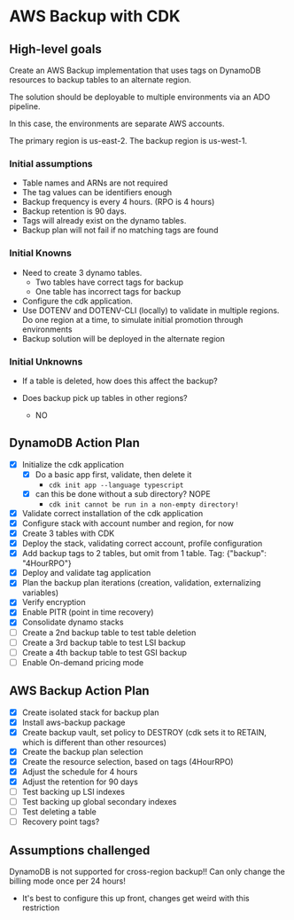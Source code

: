 # AWS Backup with CDK

## High-level goals

Create an AWS Backup implementation that uses tags on DynamoDB resources to backup tables to an alternate region.

The solution should be deployable to multiple environments via an ADO pipeline.

In this case, the environments are separate AWS accounts.

The primary region is us-east-2. The backup region is us-west-1.

### Initial assumptions

- Table names and ARNs are not required
- The tag values can be identifiers enough
- Backup frequency is every 4 hours. (RPO is 4 hours)
- Backup retention is 90 days.
- Tags will already exist on the dynamo tables.
- Backup plan will not fail if no matching tags are found

### Initial Knowns

- Need to create 3 dynamo tables.
  - Two tables have correct tags for backup
  - One table has incorrect tags for backup
- Configure the cdk application.
- Use DOTENV and DOTENV-CLI (locally) to validate in multiple regions. Do one region at a time, to simulate initial promotion through environments
- Backup solution will be deployed in the alternate region

### Initial Unknowns

- If a table is deleted, how does this affect the backup?

- Does backup pick up tables in other regions?
  - NO

## DynamoDB Action Plan

- [x] Initialize the cdk application
  - [x] Do a basic app first, validate, then delete it
    - `cdk init app --language typescript`
  - [x] can this be done without a sub directory? NOPE
    - `cdk init cannot be run in a non-empty directory!`
- [x] Validate correct installation of the cdk application
- [x] Configure stack with account number and region, for now
- [x] Create 3 tables with CDK
- [x] Deploy the stack, validating correct account, profile configuration
- [x] Add backup tags to 2 tables, but omit from 1 table. Tag: {"backup": "4HourRPO"}
- [x] Deploy and validate tag application
- [x] Plan the backup plan iterations (creation, validation, externalizing variables)
- [x] Verify encryption
- [x] Enable PITR (point in time recovery)
- [x] Consolidate dynamo stacks
- [ ] Create a 2nd backup table to test table deletion
- [ ] Create a 3rd backup table to test LSI backup
- [ ] Create a 4th backup table to test GSI backup
- [ ] Enable On-demand pricing mode

## AWS Backup Action Plan

- [x] Create isolated stack for backup plan
- [x] Install aws-backup package
- [x] Create backup vault, set policy to DESTROY (cdk sets it to RETAIN, which is different than other resources)
- [x] Create the backup plan selection
- [x] Create the resource selection, based on tags (4HourRPO)
- [x] Adjust the schedule for 4 hours
- [x] Adjust the retention for 90 days
- [ ] Test backing up LSI indexes
- [ ] Test backing up global secondary indexes
- [ ] Test deleting a table
- [ ] Recovery point tags?

## Assumptions challenged

DynamoDB is not supported for cross-region backup!!
Can only change the billing mode once per 24 hours!

- It's best to configure this up front, changes get weird with this restriction
